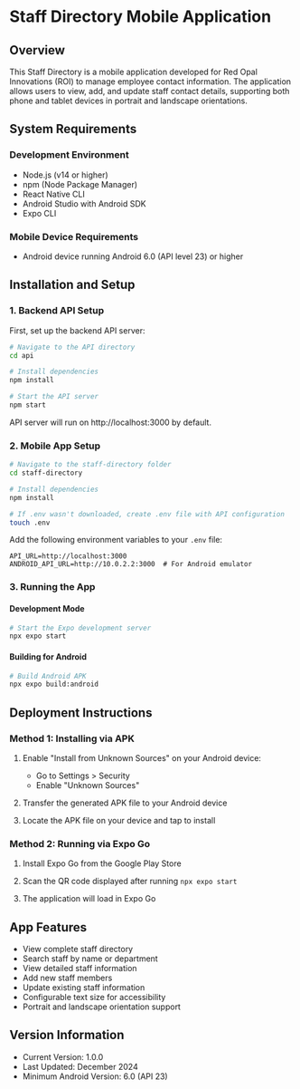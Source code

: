 # Staff Directory Mobile Application

## Overview
This Staff Directory is a mobile application developed for Red Opal Innovations (ROI) to manage employee contact information. The application allows users to view, add, and update staff contact details, supporting both phone and tablet devices in portrait and landscape orientations.

## System Requirements

### Development Environment
- Node.js (v14 or higher)
- npm (Node Package Manager)
- React Native CLI
- Android Studio with Android SDK
- Expo CLI

### Mobile Device Requirements
- Android device running Android 6.0 (API level 23) or higher

## Installation and Setup

### 1. Backend API Setup

First, set up the backend API server:

```bash
# Navigate to the API directory
cd api

# Install dependencies
npm install

# Start the API server
npm start
```

API server will run on http://localhost:3000 by default.

### 2. Mobile App Setup

```bash
# Navigate to the staff-directory folder
cd staff-directory

# Install dependencies
npm install

# If .env wasn't downloaded, create .env file with API configuration
touch .env
```

Add the following environment variables to your `.env` file:
```
API_URL=http://localhost:3000
ANDROID_API_URL=http://10.0.2.2:3000  # For Android emulator
```

### 3. Running the App

#### Development Mode
```bash
# Start the Expo development server
npx expo start
```

#### Building for Android
```bash
# Build Android APK
npx expo build:android
```

## Deployment Instructions

### Method 1: Installing via APK

1. Enable "Install from Unknown Sources" on your Android device:
   - Go to Settings > Security
   - Enable "Unknown Sources"

2. Transfer the generated APK file to your Android device

3. Locate the APK file on your device and tap to install

### Method 2: Running via Expo Go

1. Install Expo Go from the Google Play Store

2. Scan the QR code displayed after running `npx expo start`

3. The application will load in Expo Go

## App Features

- View complete staff directory
- Search staff by name or department
- View detailed staff information
- Add new staff members
- Update existing staff information
- Configurable text size for accessibility
- Portrait and landscape orientation support

## Version Information
- Current Version: 1.0.0
- Last Updated: December 2024
- Minimum Android Version: 6.0 (API 23)